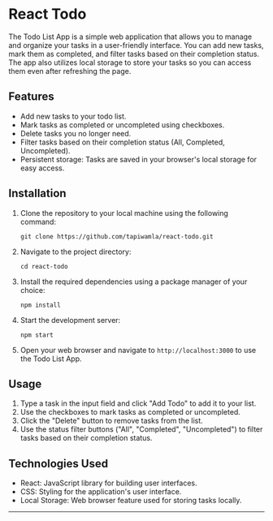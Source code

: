 # React Todo

The Todo List App is a simple web application that allows you to manage and organize your tasks in a user-friendly interface. You can add new tasks, mark them as completed, and filter tasks based on their completion status. The app also utilizes local storage to store your tasks so you can access them even after refreshing the page.

## Features

- Add new tasks to your todo list.
- Mark tasks as completed or uncompleted using checkboxes.
- Delete tasks you no longer need.
- Filter tasks based on their completion status (All, Completed, Uncompleted).
- Persistent storage: Tasks are saved in your browser's local storage for easy access.

## Installation

1. Clone the repository to your local machine using the following command:

   ```
   git clone https://github.com/tapiwamla/react-todo.git
   ```

2. Navigate to the project directory:

   ```
   cd react-todo
   ```

3. Install the required dependencies using a package manager of your choice:

   ```
   npm install
   ```

4. Start the development server:

   ```
   npm start
   ```

5. Open your web browser and navigate to `http://localhost:3000` to use the Todo List App.

## Usage

1. Type a task in the input field and click "Add Todo" to add it to your list.
2. Use the checkboxes to mark tasks as completed or uncompleted.
3. Click the "Delete" button to remove tasks from the list.
4. Use the status filter buttons ("All", "Completed", "Uncompleted") to filter tasks based on their completion status.

## Technologies Used

- React: JavaScript library for building user interfaces.
- CSS: Styling for the application's user interface.
- Local Storage: Web browser feature used for storing tasks locally.

---

